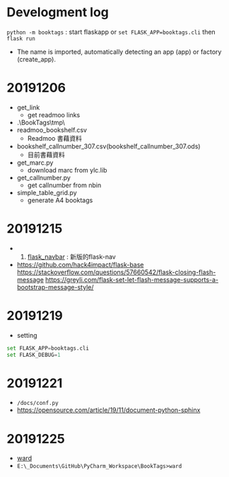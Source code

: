 # Develogment log

`python -m booktags` : start flaskapp
or `set FLASK_APP=booktags.cli` then `flask run`
* The name is imported, automatically detecting an app (app) or factory (create_app).




# 20191206
* get_link
    * get readmoo links
* .\BookTags\tmp\
* readmoo_bookshelf.csv
    * Readmoo 書藉資料
* bookshelf_callnumber_307.csv(bookshelf_callnumber_307.ods)  
    * 目前書藉資料   
* get_marc.py
    * download marc from ylc.lib
* get_callnumber.py  
    * get callnumber from nbin
* simple_table_grid.py
    * generate A4 booktags
    
# 20191215
* 1. [flask_navbar](https://github.com/zcyuefan/flask-navbar) : 新版的flask-nav
* https://github.com/hack4impact/flask-base
https://stackoverflow.com/questions/57660542/flask-closing-flash-message
https://greyli.com/flask-set-let-flash-message-supports-a-bootstrap-message-style/

# 20191219
* setting 
```python
set FLASK_APP=booktags.cli
set FLASK_DEBUG=1
```
    
# 20191221

* `/docs/conf.py`
* https://opensource.com/article/19/11/document-python-sphinx

# 20191225

* [ward](https://github.com/darrenburns/ward)
* `E:\_Documents\GitHub\PyCharm_Workspace\BookTags>ward`
